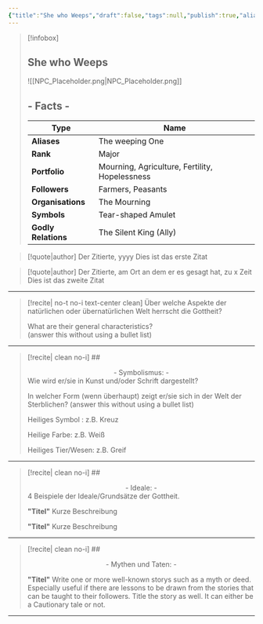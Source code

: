 ```yaml
---
{"title":"She who Weeps","draft":false,"tags":null,"publish":true,"aliases":"The weeping One","organisations":"The Mourning","rank":"Major","symbol":"Tear-shaped Amulet","portfolio":"Mourning, Agriculture, Fertility, Hopelessness","followers":"Farmers, Peasants","relations":"[[3. Gods & Religion/The Silent King|The Silent King]] (Ally)","path":"3. Gods & Religion/Minor Gods, Spirits & Aspects/She who Weeps.md","permalink":"/3-gods-and-religion/minor-gods-spirits-and-aspects/she-who-weeps/","PassFrontmatter":true}
---
```



> [!infobox]
> 
> 
> ## **She who Weeps**
> 
> ![[NPC_Placeholder.png\|NPC_Placeholder.png]]
> 
> ## - Facts -
> | Type | Name |
> | ---- | ---- |
> | **Aliases** | The weeping One |
> | **Rank** | Major |
> | **Portfolio** | Mourning, Agriculture, Fertility, Hopelessness |
> | **Followers** | Farmers, Peasants |
> | **Organisations** | The Mourning |
> | **Symbols** | Tear-shaped Amulet |
> | **Godly Relations** | The Silent King (Ally) |


> [!quote|author] Der Zitierte, yyyy
> Dies ist das erste Zitat

> [!quote|author] Der Zitierte, am Ort an dem er es gesagt hat, zu x Zeit
> Dies ist das zweite Zitat


---
> [!recite| no-t no-i text-center clean]
> Über welche Aspekte der natürlichen oder übernatürlichen Welt herrscht die Gottheit?
>
> What are their general characteristics?  
> (answer this without using a bullet list)


---

> [!recite| clean no-i] ## <center>  - Symbolismus: - </center>
> Wie wird er/sie in Kunst und/oder Schrift dargestellt?
> 
> In welcher Form (wenn überhaupt) zeigt er/sie sich in der Welt der Sterblichen?
> (answer this without using a bullet list)
> 
> Heiliges Symbol : z.B. Kreuz
> 
> Heilige Farbe: z.B. Weiß
> 
> Heiliges Tier/Wesen: z.B. Greif

---

> [!recite| clean no-i] ## <center>  - Ideale: - </center>
> 4 Beispiele der Ideale/Grundsätze der Gottheit.
>
> **"Titel"**
> Kurze Beschreibung
>
> **"Titel"**
> Kurze Beschreibung

---

> [!recite| clean no-i] ## <center>  - Mythen und Taten: - </center>
> 
> **"Titel"**
> Write one or more well-known storys such as a myth or deed. Especially useful if there are lessons to be drawn from the stories that can be taught to their followers. Title the story as well. It can either be a Cautionary tale or not.


---
